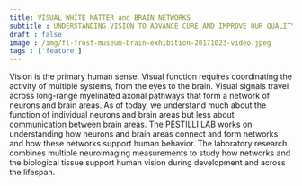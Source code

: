 ```yaml
---
title: VISUAL WHITE MATTER and BRAIN NETWORKS
subtitle : UNDERSTANDING VISION TO ADVANCE CURE AND IMPROVE OUR QUALITY OF LIFE
draft : false
image : /img/fl-frost-museum-brain-exhibition-20171023-video.jpeg
tags : ['feature']
---
```

Vision is the primary human sense. Visual function requires coordinating the activity of multiple systems, from the eyes to the brain. Visual signals travel across long-range myelinated axonal pathways that form a network of neurons and brain areas. As of today, we understand much about the function of individual neurons and brain areas but less about communication between brain areas. The PESTILLI LAB works on understanding how neurons and brain areas connect and form networks and how these networks support human behavior. The laboratory research combines multiple neuroimaging measurements to study how networks and the biological tissue support human vision during development and across the lifespan. 
